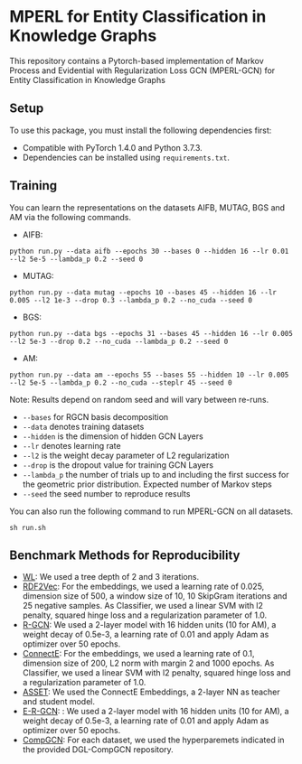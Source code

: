 # MPERL for Entity Classification in Knowledge Graphs
This repository contains a Pytorch-based implementation of Markov Process and Evidential with Regularization Loss GCN (MPERL-GCN) for Entity Classification in Knowledge Graphs

## Setup
To use this package, you must install the following dependencies first: 
- Compatible with PyTorch 1.4.0 and Python 3.7.3.
- Dependencies can be installed using `requirements.txt`.

## Training
You can learn the representations on the datasets AIFB, MUTAG, BGS and AM via the following commands.


- AIFB: 
```shell
python run.py --data aifb --epochs 30 --bases 0 --hidden 16 --lr 0.01 --l2 5e-5 --lambda_p 0.2 --seed 0
```

- MUTAG: 
```shell
python run.py --data mutag --epochs 10 --bases 45 --hidden 16 --lr 0.005 --l2 1e-3 --drop 0.3 --lambda_p 0.2 --no_cuda --seed 0
```

- BGS: 
```shell
python run.py --data bgs --epochs 31 --bases 45 --hidden 16 --lr 0.005 --l2 5e-3 --drop 0.2 --no_cuda --lambda_p 0.2 --seed 0
```

- AM:
```shell
python run.py --data am --epochs 55 --bases 55 --hidden 10 --lr 0.005 --l2 5e-5 --lambda_p 0.2 --no_cuda --steplr 45 --seed 0
```
Note: Results depend on random seed and will vary between re-runs.
* `--bases` for RGCN basis decomposition
* `--data` denotes training datasets
* `--hidden` is the dimension of hidden GCN Layers
* `--lr` denotes learning rate
* `--l2` is the weight decay parameter of L2 regularization
* `--drop` is the dropout value for training GCN Layers
* `--lambda_p` the number of trials up to and including the first success for the geometric prior distribution. Expected number of Markov steps
* `--seed` the seed number to reproduce results




You can also run the following command to run MPERL-GCN on all datasets.
```shell
sh run.sh
```



## Benchmark Methods for Reproducibility
* [WL](https://github.com/BorgwardtLab/WWL): We used a tree depth of 2 and 3 iterations.
* [RDF2Vec](https://github.com/IBCNServices/pyRDF2Vec): For the embeddings, we used a learning rate of 0.025, dimension size of 500, a window size of 10, 10 SkipGram iterations and 25 negative samples. As Classifier, we used a linear SVM with l2 penalty, squared hinge loss and a regularization parameter of 1.0.
* [R-GCN](https://github.com/berlincho/RGCN-pytorch): We used a 2-layer model with 16 hidden units (10 for AM), a weight decay of 0.5e-3, a learning rate of 0.01 and apply Adam as optimizer over 50 epochs.
* [ConnectE](https://github.com/Adam1679/ConnectE): For the embeddings, we used a learning rate of 0.1, dimension size of 200, L2 norm with margin 2 and 1000 epochs. As Classifier, we used a linear SVM with l2 penalty, squared hinge loss and a regularization parameter of 1.0.
* [ASSET](https://github.com/dice-group/ASSET): We used the ConnectE Embeddings, a 2-layer NN as teacher and student model. 
* [E-R-GCN](https://github.com/TobiWeller/E-R-GCN): : We used a 2-layer model with 16 hidden units (10 for AM), a weight decay of 0.5e-3, a learning rate of 0.01 and apply Adam as optimizer over 50 epochs.
* [CompGCN](https://github.com/zhjwy9343/dgl/tree/master_compgcn_4_review/examples/pytorch/compgcn): For each dataset, we used the hyperparemets indicated in the provided DGL-CompGCN repository.

